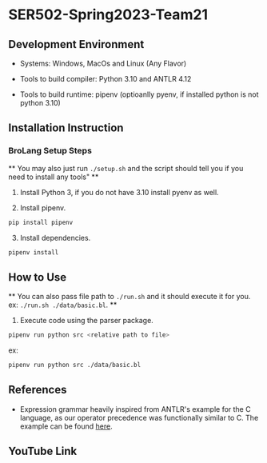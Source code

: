 # SER502-Spring2023-Team21

## Development Environment
 - Systems: Windows, MacOs and Linux (Any Flavor)

 - Tools to build compiler: Python 3.10 and ANTLR 4.12

 - Tools to build runtime: pipenv (optioanlly pyenv, if installed python is not python 3.10)

## Installation Instruction
### BroLang Setup Steps

** You may also just run `./setup.sh` and the script should tell you if you need to install any tools" **

1. Install Python 3, if you do not have 3.10 install pyenv as well.

2. Install pipenv.
  ```sh
  pip install pipenv
  ```
3. Install dependencies.
  ```sh
  pipenv install
  ```

## How to Use
** You can also pass file path to `./run.sh` and it should execute it for you. ex: `./run.sh ./data/basic.bl`. **

1. Execute code using the parser package.
```sh
pipenv run python src <relative path to file>
```

ex:
```sh
pipenv run python src ./data/basic.bl
```

## References
- Expression grammar heavily inspired from ANTLR's example for the C language, as our operator precedence was functionally similar to C. The example can be found [here](https://github.com/antlr/grammars-v4/blob/master/c/C.g4).

## YouTube Link
